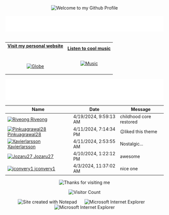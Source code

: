 <!-- "Hero" Header -->
<div align="center">
  <img src="https://github.com/BrunnerLivio/brunnerlivio/blob/master/images/welcome.png?raw=true" style="max-width: 100%;" alt="Welcome to my Github Profile" />
  <br />
  <br />
  <img height="50" alt="My Name is Livio and I like Node.js" src="images/personal_note.svg" />
  <br />
  <br />

</div>

<!-- Social -->
<table width="100%" align="center">
<tr>
<td align="center">
<a href="https://brunnerliv.io">
<strong>Visit my personal website </strong>
<br />
<br />
<br />

<p>

<img alt="Globe" height="80" src="images/globe.gif">
</a>
</p>

</td>


<td align="center">
<a href="https://www.youtube.com/watch?v=3YxaaGgTQYM&ab_channel=EvanescenceVEVO">
<strong>Listen to cool music</strong>
<br />
<br />


<p>
<img height="100" alt="Music" src="images/music.gif"> 
</a>
</p>

</td>
</tr>
</table>

<div align="center">
<a href="https://github.com/BrunnerLivio/brunnerlivio/issues/62#issuecomment-new"><img src="images/guestbook.svg"></a> 
</div>

<!-- Guestbook -->
| Name | Date | Message |
|---|---|---|
| <a href="https://github.com/Riveong"><img width="24" src="https://avatars.githubusercontent.com/u/53504975?s=24&u=825ad6c779adb5133f6596901b4f2d6bcd836e2f&v=4" alt="Riveong" /> Riveong</a> |4/19/2024, 9:59:13 AM|childhood core restored|
| <a href="https://github.com/Pinkuagrawal28"><img width="24" src="https://avatars.githubusercontent.com/u/92142824?s=24&u=dfb2bbf8b9f6d67c5e610abf061cba180aab825f&v=4" alt="Pinkuagrawal28" /> Pinkuagrawal28</a> |4/11/2024, 7:14:34 PM|😉liked this theme|
| <a href="https://github.com/Xavierlarsson"><img width="24" src="https://avatars.githubusercontent.com/u/125981375?s=24&u=b9d3aa12406c6222b1ab765f84e96b595f641914&v=4" alt="Xavierlarsson" /> Xavierlarsson</a> |4/11/2024, 2:53:55 AM|Nostalgic...|
| <a href="https://github.com/Jozaru27"><img width="24" src="https://avatars.githubusercontent.com/u/55911630?s=24&u=ea291fcfc8257d2e9dfa98dc17b059d3d43d6ade&v=4" alt="Jozaru27" /> Jozaru27</a> |4/10/2024, 1:22:12 PM|awesome|
| <a href="https://github.com/jconvery1"><img width="24" src="https://avatars.githubusercontent.com/u/122577356?s=24&u=21fc701b5886be982bcb87e5e55bdca0b3269463&v=4" alt="jconvery1" /> jconvery1</a> |4/3/2024, 11:37:02 AM|nice one|
<!-- /Guestbook -->

<!-- Footer -->

<div align="center">

<img height="120" alt="Thanks for visiting me" width="100%" src="https://raw.githubusercontent.com/BrunnerLivio/brunnerlivio/master/images/marquee.svg" />
<br />

![Visitor Count](https://profile-counter.glitch.me/brunnerlivio/count.svg)


<img src="https://raw.githubusercontent.com/BrunnerLivio/brunnerlivio/master/images/notepad.gif" alt="Site created with Notepad" height="30" />
<!-- "margin-right: whatever;" -->
<span>&nbsp;&nbsp;&nbsp;&nbsp;</span>  
<img src="https://raw.githubusercontent.com/BrunnerLivio/brunnerlivio/master/images/ie_logo.gif" alt="Microsoft Internet Explorer" />
<span>&nbsp;&nbsp;&nbsp;&nbsp;</span>  
<img src="https://raw.githubusercontent.com/BrunnerLivio/brunnerlivio/master/images/noframes.gif" alt="Microsoft Internet Explorer" />

</div>
